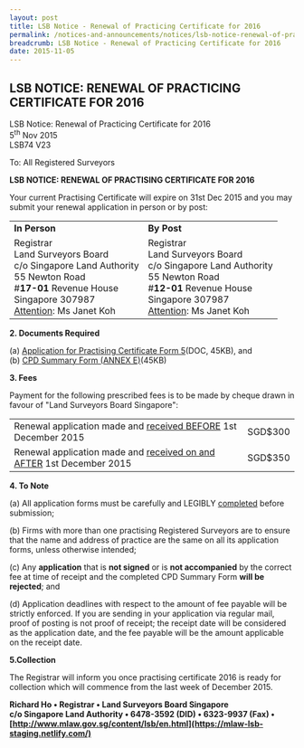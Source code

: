 ```yaml
---
layout: post
title: LSB Notice - Renewal of Practicing Certificate for 2016
permalink: /notices-and-announcements/notices/lsb-notice-renewal-of-practicing-certificate-for-2016/
breadcrumb: LSB Notice - Renewal of Practicing Certificate for 2016
date: 2015-11-05
---
```


LSB NOTICE: RENEWAL OF PRACTICING CERTIFICATE FOR 2016
---

LSB Notice: Renewal of Practicing Certificate for 2016<br>
5<sup>th</sup> Nov 2015<br>
LSB74 V23

To: All Registered Surveyors

**LSB NOTICE: RENEWAL OF PRACTISING CERTIFICATE FOR 2016**<br>

Your current Practising Certificate will expire on 31st Dec 2015 and you may submit your renewal application in person or by post:

<table>
  <tr>
    <td>
      <b>In Person</b>
    </td>
    <td>
      <b>By Post</b>
    </td>
  </tr>
  <tr>
    <td>
      Registrar<br>
      Land Surveyors Board<br>
      c/o Singapore Land Authority<br>
      55 Newton Road<br>
      #<b>17-01</b> Revenue House<br>
      Singapore 307987<br>
      <u>Attention</u>: Ms Janet Koh
    </td>
    <td>
      Registrar<br>
      Land Surveyors Board<br>
      c/o Singapore Land Authority<br>
      55 Newton Road<br>
      #<b>12-01</b> Revenue House<br>
      Singapore 307987<br>
      <u>Attention</u>: Ms Janet Koh
    </td>
  </tr>
</table>

**2. Documents Required**

(a) [Application for Practising Certificate Form 5](/files/LSBForm5-Application-for-Practising-Certificate.doc)(DOC, 45KB), and<br>
(b) [CPD Summary Form (ANNEX E)](/files/CPDSummaryForm_AnnexE.pdf)(45KB)<br>

**3. Fees**

Payment for the following prescribed fees is to be made by cheque drawn in favour of "Land Surveyors Board Singapore":

<table>
  <tr>
    <td>Renewal application made and <u>received BEFORE</u> 1st December 2015</td>
    <td>SGD$300</td>
  </tr>
  <tr>
    <td>Renewal application made and <u>received on and AFTER</u> 1st December 2015</td>
    <td>SGD$350</td>
  </tr>
</table>

**4. To Note**

(a) All application forms must be carefully and LEGIBLY <u>completed</u> before submission;

(b) Firms with more than one practising Registered Surveyors are to ensure that the name and address of practice are the same on all its application forms, unless otherwise intended;

(c) Any **application** that is **not signed** or is **not accompanied** by the correct fee at time of receipt and the completed CPD Summary Form **will be rejected**; and

(d) Application deadlines with respect to the amount of fee payable will be strictly enforced. If you are sending in your application via regular mail, proof of posting is not proof of receipt; the receipt date will be considered as the application date, and the fee payable will be the amount applicable on the receipt date.

**5.Collection**

The Registrar will inform you once practising certificate 2016 is ready for collection which will commence from the last week of December 2015.

**Richard Ho • Registrar • Land Surveyors Board Singapore**<br>
**c/o Singapore Land Authority • 6478-3592 (DID) • 6323-9937 (Fax) • <br>
[http://www.mlaw.gov.sg/content/lsb/en.html](https://mlaw-lsb-staging.netlify.com/)**
